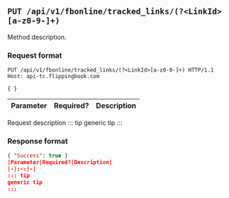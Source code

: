 ## `PUT /api/v1/fbonline/tracked_links/(?<LinkId>[a-z0-9-]+)`
Method description.
### Request format
```http request
PUT /api/v1/fbonline/tracked_links/(?<LinkId>[a-z0-9-]+) HTTP/1.1
Host: api-tc.flippingbook.com

{ }
```
|Parameter|Required?|Description|
|-|:-:|-|
Request description
::: tip
generic tip
:::
### Response format
```json
{ "Success": true }
|Parameter|Required?|Description|
|-|:-:|-|
::: tip
generic tip
:::
